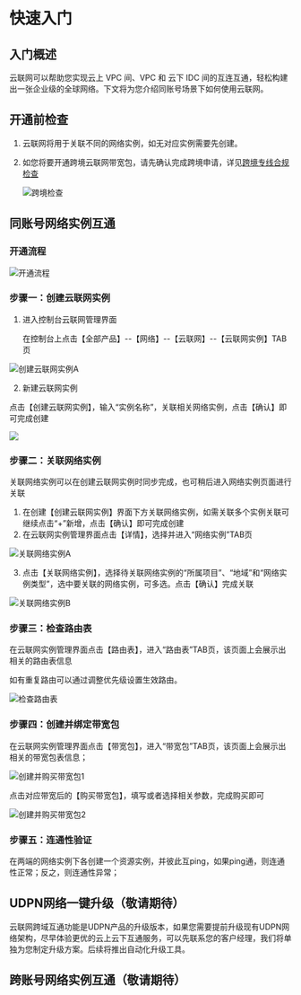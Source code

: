 # 快速入门

## 入门概述

云联网可以帮助您实现云上 VPC 间、VPC 和 云下 IDC 间的互连互通，轻松构建出一张企业级的全球网络。下文将为您介绍同账号场景下如何使用云联网。

## 开通前检查

1. 云联网将用于关联不同的网络实例，如无对应实例需要先创建。

2. 如您将要开通跨境云联网带宽包，请先确认完成跨境申请，详见[跨境专线合规检查](https://docs.ucloud.cn/crossborder/README)

   ![跨境检查](D:\ina.li\云联网\20241028\images\跨境检查.png)

## 同账号网络实例互通

### 开通流程

![开通流程](D:\ina.li\云联网\20240228\images\开通流程.png)



### 步骤一：创建云联网实例

1. 进入控制台云联网管理界面

   在控制台上点击【全部产品】--【网络】--【云联网】--【云联网实例】TAB页

![创建云联网实例A](ugn/images/创建云联网实例A.png)

2. 新建云联网实例

点击【创建云联网实例】，输入“实例名称”，关联相关网络实例，点击【确认】即可完成创建

![](ugn/images/创建云联网实例2.png)



### 步骤二：关联网络实例

关联网络实例可以在创建云联网实例时同步完成，也可稍后进入网络实例页面进行关联

1. 在创建【创建云联网实例】界面下方关联网络实例，如需关联多个实例关联可继续点击“+”新增，点击【确认】即可完成创建
2. 在云联网实例管理界面点击【详情】，选择并进入“网络实例”TAB页

![关联网络实例A](ugn/images/关联网络实例A.png)

3. 点击【关联网络实例】，选择待关联网络实例的“所属项目”、“地域”和“网络实例类型”，选中要关联的网络实例，可多选。点击【确认】完成关联

![关联网络实例B](ugn/images/关联网络实例B.png)



### 步骤三：检查路由表

在云联网实例管理界面点击【路由表】，进入“路由表”TAB页，该页面上会展示出相关的路由表信息

如有重复路由可以通过调整优先级设置生效路由。

![检查路由表](ugn/images/检查路由表.png)

### 步骤四：创建并绑定带宽包

在云联网实例管理界面点击【带宽包】，进入“带宽包”TAB页，该页面上会展示出相关的带宽包表信息；

![创建并购买带宽包1](ugn/images/创建并购买带宽包1.png)

点击对应带宽后的【购买带宽包】，填写或者选择相关参数，完成购买即可

![创建并购买带宽包2](ugn/images/创建并购买带宽包2.png)



### 步骤五：连通性验证

在两端的网络实例下各创建一个资源实例，并彼此互ping，如果ping通，则连通性正常；反之，则连通性异常；

## UDPN**网络一键升级（敬请期待）**

云联网跨域互通功能是UDPN产品的升级版本，如果您需要提前升级现有UDPN网络架构，尽早体验更优的云上云下互通服务，可以先联系您的客户经理，我们将单独为您制定升级方案。后续将推出自动化升级工具。

## **跨账号网络实例互通（敬请期待）**

